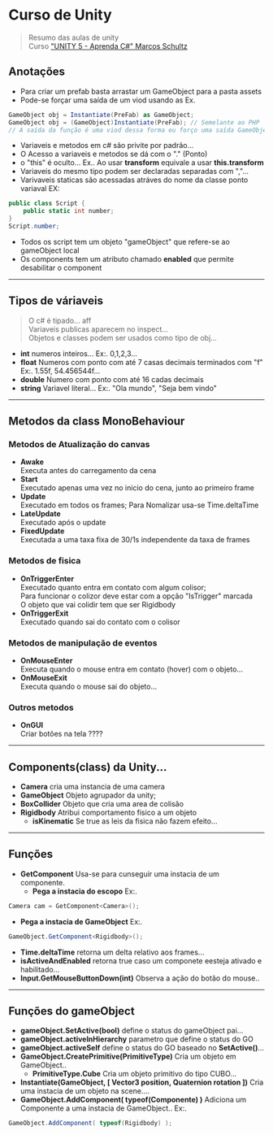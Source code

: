 # Curso de Unity
> Resumo das aulas de unity <br>
> Curso ["UNITY 5 - Aprenda C#" Marcos Schultz](https://www.youtube.com/playlist?list=PL0TaCOFAHoO-Wpq6FuN9gwr7WAdPEKUnh)

## Anotações
- Para criar um prefab basta arrastar um GameObject para a pasta assets
- Pode-se forçar uma saída de um viod usando as Ex.
```c#
GameObject obj = Instantiate(PreFab) as GameObject;
GameObject obj = (GameObject)Instantiate(PreFab); // Semelante ao PHP
// A saída da função é uma viod dessa forma eu forço uma saída GameObject...
```
- Variaveis e metodos em c# são privite por padrão...
- O Acesso a variaveis e metodos se dá com o "." (Ponto)
- o "this" é oculto... Ex.. Ao usar **transform** equivale a usar **this.transform**
- Variaveis do mesmo tipo podem ser declaradas separadas com ","...
- Varivaveis staticas são acessadas atráves do nome da classe ponto variaval EX:
```c#
public class Script {
    public static int number;
}
Script.number;
```
- Todos os script tem um objeto "gameObject" que refere-se ao gameObject local 
- Os components tem um atributo chamado **enabled** que permite desabilitar o component
----

## Tipos de váriaveis 
> O c# é tipado... aff <br>
> Variaveis publicas aparecem no inspect... <br>
> Objetos e classes podem ser usados como tipo de obj...

- **int** numeros inteiros... Ex:. 0,1,2,3...
- **float** Numeros com ponto com até 7 casas decimais terminados com "f" Ex:. 1.55f, 54.456544f...
- **double** Numero com ponto com até 16 cadas decimais
- **string** Variavel literal... Ex:. "Ola mundo", "Seja bem vindo"


----
## Metodos da class MonoBehaviour
### Metodos de Atualização do canvas
- **Awake** <br>
  Executa antes do carregamento da cena
- **Start**  <br>
Executado apenas uma vez no inicio do cena, junto ao primeiro frame
- **Update**  <br>
Executado em todos os frames; Para Nomalizar usa-se Time.deltaTime
- **LateUpdate** <br>
Executado após o update
- **FixedUpdate** <br>
Executada a uma taxa fixa de 30/1s independente da taxa de frames

### Metodos de fisica
- **OnTriggerEnter**  <br>
Executado quanto entra em contato com algum colisor; <br>
Para funcionar o colizor deve estar com a opção "IsTrigger" marcada <br>
O objeto que vai colidir tem que ser Rigidbody <br>
- **OnTriggerExit** <br>
Executado quando sai do contato com o colisor
### Metodos de manipulação de eventos
- **OnMouseEnter** <br>
Executa quando o mouse entra em contato (hover) com o objeto...
- **OnMouseExit** <br>
Executa quando o mouse sai do objeto...

### Outros metodos
- **OnGUI** <br>
Criar botões na tela ????

----
## Components(class) da Unity...
- **Camera** cria uma instancia de uma camera
- **GameObject** Objeto agrupador da unity;
- **BoxCollider** Objeto que cria uma area de colisão
- **Rigidbody** Atribui comportamento fisico a um objeto
  - __isKinematic__ Se true as leis da fisica não fazem efeito...

----
## Funções
- **GetComponent** Usa-se para cunseguir uma instacia de um componente.
  - __Pega a instacia do escopo__ Ex:.
```c#
Camera cam = GetComponent<Camera>();
```
  - __Pega a instacia de GameObject__ Ex:.
```c#
GameObject.GetComponent<Rigidbody>();
```
- **Time.deltaTime** retorna um delta relativo aos frames...
- **isActiveAndEnabled** retorna true caso um componete eesteja ativado e habilitado...
- **Input.GetMouseButtonDown(int)** Observa a ação do botão do mouse..
----
## Funções do gameObject
- **gameObject.SetActive(bool)** define o status do gameObject pai...
- **gameObject.activeInHierarchy** parametro que define o status do GO
- **gameObject.activeSelf** define o status do GO baseado no __SetActive()__...
- **GameObject.CreatePrimitive(PrimitiveType)** Cria um objeto em GameObject..
  - __PrimitiveType.Cube__ Cria um objeto primitivo do tipo CUBO...
- **Instantiate(GameObject, [ Vector3 position, Quaternion rotation ])** Cria uma instacia de um objeto na scene....
- **GameObject.AddComponent( typeof(Componente) )** Adiciona um Componente a uma instacia de GameObject.. Ex:.
```c#
GameObject.AddComponent( typeof(Rigidbody) );
```